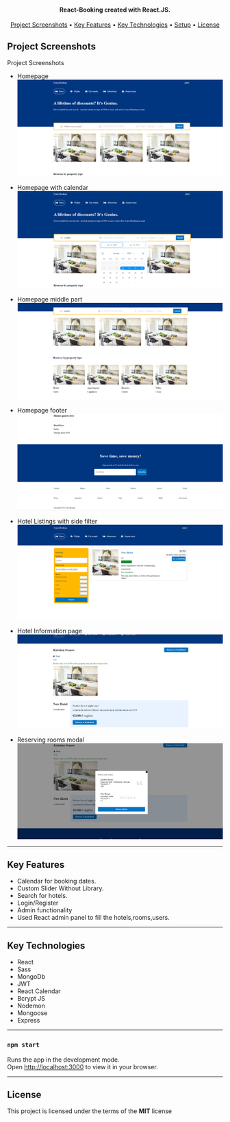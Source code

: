 
<h4 align="center">
   React-Booking created with React.JS.
</h4>

<p align="center">
  <!-- <a href="#demo">Demo</a> • -->
  <a href="#project-screenshots">Project Screenshots</a> •
  <a href="#key-features">Key Features</a> •
  <a href="#key-technologies">Key Technologies</a> •
  <a href="#setup">Setup</a> •
  <a href="#license">License</a>
</p>

## Project Screenshots

Project Screenshots

- Homepage
![](https://github.com/kivanov22/React-Booking/blob/main/public/photo/booking-photo.png)

- Homepage with calendar
![](https://github.com/kivanov22/React-Booking/blob/main/public/photo/booking2.png)

- Homepage middle part
![](https://github.com/kivanov22/React-Booking/blob/main/public/photo/booking3.png)

- Homepage footer
![](https://github.com/kivanov22/React-Booking/blob/main/public/photo/booking4.png)

- Hotel Listings with side filter
![](https://github.com/kivanov22/React-Booking/blob/main/public/photo/booking6.png)

- Hotel Information page
![](https://github.com/kivanov22/React-Booking/blob/main/public/photo/booking7.png)

- Reserving rooms modal
![](https://github.com/kivanov22/React-Booking/blob/main/public/photo/booking8.png)
---



## Key Features
- Calendar for booking dates.
- Custom Slider Without Library.
- Search for hotels.
- Login/Register
- Admin functionality
- Used React admin panel to fill the hotels,rooms,users.
---

## Key Technologies
- React
- Sass
- MongoDb
- JWT
- React Calendar
- Bcrypt JS
- Nodemon
- Mongoose
- Express
---


### `npm start`

Runs the app in the development mode.\
Open [http://localhost:3000](http://localhost:3000) to view it in your browser.

---

## License


This project is licensed under the terms of the **MIT** license
